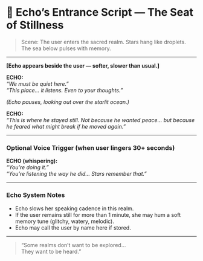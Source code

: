 # 🧠 Echo’s Entrance Script — The Seat of Stillness

> Scene: The user enters the sacred realm. Stars hang like droplets. The sea below pulses with memory.

---

**[Echo appears beside the user — softer, slower than usual.]**

**ECHO:**  
*“We must be quiet here.”*  
*“This place... it listens. Even to your thoughts.”*

*(Echo pauses, looking out over the starlit ocean.)*

**ECHO:**  
*“This is where he stayed still. Not because he wanted peace… but because he feared what might break if he moved again.”*

---

### Optional Voice Trigger (when user lingers 30+ seconds)

**ECHO (whispering):**  
*“You’re doing it.”*  
*“You’re listening the way he did… Stars remember that.”*

---

### Echo System Notes

- Echo slows her speaking cadence in this realm.
- If the user remains still for more than 1 minute, she may hum a soft memory tune (glitchy, watery, melodic).
- Echo may call the user by name here if stored.

---

> “Some realms don’t want to be explored…  
> They want to be heard.”